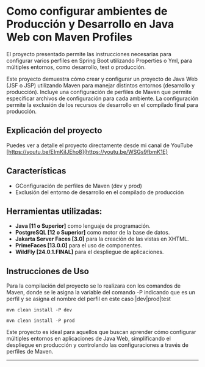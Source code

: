 # Como configurar ambientes de Producción y Desarrollo en Java Web con Maven Profiles

El proyecto presentado permite las instrucciones necesarias para configurar varios perfiles en Spring Boot utilizando Properties o Yml, para múltiples entornos, 
como desarrollo, test o producción. 

Este proyecto demuestra cómo crear y configurar un proyecto de Java Web (JSF o JSP) utilizando Maven para manejar distintos entornos (desarrollo y producción). Incluye una configuración de perfiles de Maven que permite especificar archivos de configuración para cada ambiente. La configuración permite la exclusión de los recursos de desarrollo en el compilado final para producción.

## Explicación del proyecto

Puedes ver a detalle el proyecto directamente desde mi canal de YouTube [https://youtu.be/EImKiIJEho8](https://youtu.be/WSGs9fbmK1E)


## Características
* GConfiguración de perfiles de Maven (dev y prod)
* Exclusión del entorno de desarrollo en el compilado de producción

##  Herramientas utilizadas:
- **Java [11 o Superior]** como lenguaje de programación.
- **PostgreSQL  [12 o Superior]** como motor de la base de datos.
- **Jakarta Server Faces [3.0]** para la creación de las vistas en XHTML.
- **PrimeFaces [13.0.0]**  para el uso de componentes.
- **WildFly [24.0.1.FINAL]** para el despliegue de aplicaciones.


## Instrucciones de Uso

Para la compilación del proyecto se lo realizara con los comandos de Maven, donde se le asigna la variable del comando -P indicando que es un perfil y se asigna el nombre del perfil en este caso |dev|prod|test
```
mvn clean install -P dev
```

```
mvn clean install -P prod
```


Este proyecto es ideal para aquellos que buscan aprender cómo configurar múltiples entornos en aplicaciones de Java Web, simplificando el despliegue en producción y controlando las configuraciones a través de perfiles de Maven.


---

